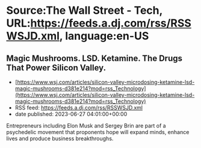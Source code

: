 # Source:The Wall Street - Tech, URL:https://feeds.a.dj.com/rss/RSSWSJD.xml, language:en-US

## Magic Mushrooms. LSD. Ketamine. The Drugs That Power Silicon Valley.
 - [https://www.wsj.com/articles/silicon-valley-microdosing-ketamine-lsd-magic-mushrooms-d381e214?mod=rss_Technology](https://www.wsj.com/articles/silicon-valley-microdosing-ketamine-lsd-magic-mushrooms-d381e214?mod=rss_Technology)
 - RSS feed: https://feeds.a.dj.com/rss/RSSWSJD.xml
 - date published: 2023-06-27 04:01:00+00:00

Entrepreneurs including Elon Musk and Sergey Brin are part of a psychedelic movement that proponents hope will expand minds, enhance lives and produce business breakthroughs.

